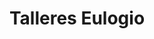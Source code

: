 ---
title: "Talleres Eulogio"
url: /grado-grau/talleres-eulogio/
shop: reparación de automóviles
---